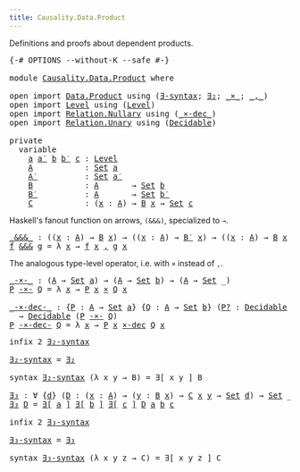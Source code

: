 ```yaml
---
title: Causality.Data.Product
---
```


Definitions and proofs about dependent products.

<pre class="Agda"><a id="98" class="Symbol">{-#</a> <a id="102" class="Keyword">OPTIONS</a> <a id="110" class="Pragma">--without-K</a> <a id="122" class="Pragma">--safe</a> <a id="129" class="Symbol">#-}</a>

<a id="134" class="Keyword">module</a> <a id="141" href="Causality.Data.Product.html" class="Module">Causality.Data.Product</a> <a id="164" class="Keyword">where</a>

<a id="171" class="Keyword">open</a> <a id="176" class="Keyword">import</a> <a id="183" href="Data.Product.html" class="Module">Data.Product</a> <a id="196" class="Keyword">using</a> <a id="202" class="Symbol">(</a><a id="203" href="Data.Product.Base.html#1371" class="Function">∃-syntax</a><a id="211" class="Symbol">;</a> <a id="213" href="Data.Product.Base.html#907" class="Function">∃₂</a><a id="215" class="Symbol">;</a> <a id="217" href="Data.Product.Base.html#1618" class="Function Operator">_×_</a><a id="220" class="Symbol">;</a> <a id="222" href="Agda.Builtin.Sigma.html#235" class="InductiveConstructor Operator">_,_</a><a id="225" class="Symbol">)</a>
<a id="227" class="Keyword">open</a> <a id="232" class="Keyword">import</a> <a id="239" href="Level.html" class="Module">Level</a> <a id="245" class="Keyword">using</a> <a id="251" class="Symbol">(</a><a id="252" href="Agda.Primitive.html#742" class="Postulate">Level</a><a id="257" class="Symbol">)</a>
<a id="259" class="Keyword">open</a> <a id="264" class="Keyword">import</a> <a id="271" href="Relation.Nullary.html" class="Module">Relation.Nullary</a> <a id="288" class="Keyword">using</a> <a id="294" class="Symbol">(</a><a id="295" href="Relation.Nullary.Decidable.Core.html#2609" class="Function Operator">_×-dec_</a><a id="302" class="Symbol">)</a>
<a id="304" class="Keyword">open</a> <a id="309" class="Keyword">import</a> <a id="316" href="Relation.Unary.html" class="Module">Relation.Unary</a> <a id="331" class="Keyword">using</a> <a id="337" class="Symbol">(</a><a id="338" href="Relation.Unary.html#3806" class="Function">Decidable</a><a id="347" class="Symbol">)</a>

<a id="350" class="Keyword">private</a>
  <a id="360" class="Keyword">variable</a>
    <a id="373" href="Causality.Data.Product.html#373" class="Generalizable">a</a> <a id="375" href="Causality.Data.Product.html#375" class="Generalizable">a′</a> <a id="378" href="Causality.Data.Product.html#378" class="Generalizable">b</a> <a id="380" href="Causality.Data.Product.html#380" class="Generalizable">b′</a> <a id="383" href="Causality.Data.Product.html#383" class="Generalizable">c</a> <a id="385" class="Symbol">:</a> <a id="387" href="Agda.Primitive.html#742" class="Postulate">Level</a>
    <a id="397" href="Causality.Data.Product.html#397" class="Generalizable">A</a>           <a id="409" class="Symbol">:</a> <a id="411" href="Agda.Primitive.html#388" class="Primitive">Set</a> <a id="415" href="Causality.Data.Product.html#373" class="Generalizable">a</a>
    <a id="421" href="Causality.Data.Product.html#421" class="Generalizable">A′</a>          <a id="433" class="Symbol">:</a> <a id="435" href="Agda.Primitive.html#388" class="Primitive">Set</a> <a id="439" href="Causality.Data.Product.html#375" class="Generalizable">a′</a>
    <a id="446" href="Causality.Data.Product.html#446" class="Generalizable">B</a>           <a id="458" class="Symbol">:</a> <a id="460" href="Causality.Data.Product.html#397" class="Generalizable">A</a>       <a id="468" class="Symbol">→</a> <a id="470" href="Agda.Primitive.html#388" class="Primitive">Set</a> <a id="474" href="Causality.Data.Product.html#378" class="Generalizable">b</a>
    <a id="480" href="Causality.Data.Product.html#480" class="Generalizable">B′</a>          <a id="492" class="Symbol">:</a> <a id="494" href="Causality.Data.Product.html#397" class="Generalizable">A</a>       <a id="502" class="Symbol">→</a> <a id="504" href="Agda.Primitive.html#388" class="Primitive">Set</a> <a id="508" href="Causality.Data.Product.html#380" class="Generalizable">b′</a>
    <a id="515" href="Causality.Data.Product.html#515" class="Generalizable">C</a>           <a id="527" class="Symbol">:</a> <a id="529" class="Symbol">(</a><a id="530" href="Causality.Data.Product.html#530" class="Bound">x</a> <a id="532" class="Symbol">:</a> <a id="534" href="Causality.Data.Product.html#397" class="Generalizable">A</a><a id="535" class="Symbol">)</a> <a id="537" class="Symbol">→</a> <a id="539" href="Causality.Data.Product.html#446" class="Generalizable">B</a> <a id="541" href="Causality.Data.Product.html#530" class="Bound">x</a> <a id="543" class="Symbol">→</a> <a id="545" href="Agda.Primitive.html#388" class="Primitive">Set</a> <a id="549" href="Causality.Data.Product.html#383" class="Generalizable">c</a>
</pre>
Haskell's fanout function on arrows, `(&&&)`, specialized to `→`.

<pre class="Agda"><a id="_&amp;&amp;&amp;_"></a><a id="631" href="Causality.Data.Product.html#631" class="Function Operator">_&amp;&amp;&amp;_</a> <a id="637" class="Symbol">:</a> <a id="639" class="Symbol">((</a><a id="641" href="Causality.Data.Product.html#641" class="Bound">x</a> <a id="643" class="Symbol">:</a> <a id="645" href="Causality.Data.Product.html#397" class="Generalizable">A</a><a id="646" class="Symbol">)</a> <a id="648" class="Symbol">→</a> <a id="650" href="Causality.Data.Product.html#446" class="Generalizable">B</a> <a id="652" href="Causality.Data.Product.html#641" class="Bound">x</a><a id="653" class="Symbol">)</a> <a id="655" class="Symbol">→</a> <a id="657" class="Symbol">((</a><a id="659" href="Causality.Data.Product.html#659" class="Bound">x</a> <a id="661" class="Symbol">:</a> <a id="663" href="Causality.Data.Product.html#397" class="Generalizable">A</a><a id="664" class="Symbol">)</a> <a id="666" class="Symbol">→</a> <a id="668" href="Causality.Data.Product.html#480" class="Generalizable">B′</a> <a id="671" href="Causality.Data.Product.html#659" class="Bound">x</a><a id="672" class="Symbol">)</a> <a id="674" class="Symbol">→</a> <a id="676" class="Symbol">((</a><a id="678" href="Causality.Data.Product.html#678" class="Bound">x</a> <a id="680" class="Symbol">:</a> <a id="682" href="Causality.Data.Product.html#397" class="Generalizable">A</a><a id="683" class="Symbol">)</a> <a id="685" class="Symbol">→</a> <a id="687" href="Causality.Data.Product.html#446" class="Generalizable">B</a> <a id="689" href="Causality.Data.Product.html#678" class="Bound">x</a> <a id="691" href="Data.Product.Base.html#1618" class="Function Operator">×</a> <a id="693" href="Causality.Data.Product.html#480" class="Generalizable">B′</a> <a id="696" href="Causality.Data.Product.html#678" class="Bound">x</a><a id="697" class="Symbol">)</a>
<a id="699" href="Causality.Data.Product.html#699" class="Bound">f</a> <a id="701" href="Causality.Data.Product.html#631" class="Function Operator">&amp;&amp;&amp;</a> <a id="705" href="Causality.Data.Product.html#705" class="Bound">g</a> <a id="707" class="Symbol">=</a> <a id="709" class="Symbol">λ</a> <a id="711" href="Causality.Data.Product.html#711" class="Bound">x</a> <a id="713" class="Symbol">→</a> <a id="715" href="Causality.Data.Product.html#699" class="Bound">f</a> <a id="717" href="Causality.Data.Product.html#711" class="Bound">x</a> <a id="719" href="Agda.Builtin.Sigma.html#235" class="InductiveConstructor Operator">,</a> <a id="721" href="Causality.Data.Product.html#705" class="Bound">g</a> <a id="723" href="Causality.Data.Product.html#711" class="Bound">x</a>
</pre>
The analogous type-level operator, i.e. with `×` instead of `,`.

<pre class="Agda"><a id="_-×-_"></a><a id="804" href="Causality.Data.Product.html#804" class="Function Operator">_-×-_</a> <a id="810" class="Symbol">:</a> <a id="812" class="Symbol">(</a><a id="813" href="Causality.Data.Product.html#397" class="Generalizable">A</a> <a id="815" class="Symbol">→</a> <a id="817" href="Agda.Primitive.html#388" class="Primitive">Set</a> <a id="821" href="Causality.Data.Product.html#373" class="Generalizable">a</a><a id="822" class="Symbol">)</a> <a id="824" class="Symbol">→</a> <a id="826" class="Symbol">(</a><a id="827" href="Causality.Data.Product.html#397" class="Generalizable">A</a> <a id="829" class="Symbol">→</a> <a id="831" href="Agda.Primitive.html#388" class="Primitive">Set</a> <a id="835" href="Causality.Data.Product.html#378" class="Generalizable">b</a><a id="836" class="Symbol">)</a> <a id="838" class="Symbol">→</a> <a id="840" class="Symbol">(</a><a id="841" href="Causality.Data.Product.html#397" class="Generalizable">A</a> <a id="843" class="Symbol">→</a> <a id="845" href="Agda.Primitive.html#388" class="Primitive">Set</a> <a id="849" class="Symbol">_)</a>
<a id="852" href="Causality.Data.Product.html#852" class="Bound">P</a> <a id="854" href="Causality.Data.Product.html#804" class="Function Operator">-×-</a> <a id="858" href="Causality.Data.Product.html#858" class="Bound">Q</a> <a id="860" class="Symbol">=</a> <a id="862" class="Symbol">λ</a> <a id="864" href="Causality.Data.Product.html#864" class="Bound">x</a> <a id="866" class="Symbol">→</a> <a id="868" href="Causality.Data.Product.html#852" class="Bound">P</a> <a id="870" href="Causality.Data.Product.html#864" class="Bound">x</a> <a id="872" href="Data.Product.Base.html#1618" class="Function Operator">×</a> <a id="874" href="Causality.Data.Product.html#858" class="Bound">Q</a> <a id="876" href="Causality.Data.Product.html#864" class="Bound">x</a>

<a id="_-×-dec-_"></a><a id="879" href="Causality.Data.Product.html#879" class="Function Operator">_-×-dec-_</a> <a id="889" class="Symbol">:</a> <a id="891" class="Symbol">{</a><a id="892" href="Causality.Data.Product.html#892" class="Bound">P</a> <a id="894" class="Symbol">:</a> <a id="896" href="Causality.Data.Product.html#397" class="Generalizable">A</a> <a id="898" class="Symbol">→</a> <a id="900" href="Agda.Primitive.html#388" class="Primitive">Set</a> <a id="904" href="Causality.Data.Product.html#373" class="Generalizable">a</a><a id="905" class="Symbol">}</a> <a id="907" class="Symbol">{</a><a id="908" href="Causality.Data.Product.html#908" class="Bound">Q</a> <a id="910" class="Symbol">:</a> <a id="912" href="Causality.Data.Product.html#397" class="Generalizable">A</a> <a id="914" class="Symbol">→</a> <a id="916" href="Agda.Primitive.html#388" class="Primitive">Set</a> <a id="920" href="Causality.Data.Product.html#378" class="Generalizable">b</a><a id="921" class="Symbol">}</a> <a id="923" class="Symbol">(</a><a id="924" href="Causality.Data.Product.html#924" class="Bound">P?</a> <a id="927" class="Symbol">:</a> <a id="929" href="Relation.Unary.html#3806" class="Function">Decidable</a> <a id="939" href="Causality.Data.Product.html#892" class="Bound">P</a><a id="940" class="Symbol">)</a> <a id="942" class="Symbol">(</a><a id="943" href="Causality.Data.Product.html#943" class="Bound">Q?</a> <a id="946" class="Symbol">:</a> <a id="948" href="Relation.Unary.html#3806" class="Function">Decidable</a> <a id="958" href="Causality.Data.Product.html#908" class="Bound">Q</a><a id="959" class="Symbol">)</a>
  <a id="963" class="Symbol">→</a> <a id="965" href="Relation.Unary.html#3806" class="Function">Decidable</a> <a id="975" class="Symbol">(</a><a id="976" href="Causality.Data.Product.html#892" class="Bound">P</a> <a id="978" href="Causality.Data.Product.html#804" class="Function Operator">-×-</a> <a id="982" href="Causality.Data.Product.html#908" class="Bound">Q</a><a id="983" class="Symbol">)</a>
<a id="985" href="Causality.Data.Product.html#985" class="Bound">P</a> <a id="987" href="Causality.Data.Product.html#879" class="Function Operator">-×-dec-</a> <a id="995" href="Causality.Data.Product.html#995" class="Bound">Q</a> <a id="997" class="Symbol">=</a> <a id="999" class="Symbol">λ</a> <a id="1001" href="Causality.Data.Product.html#1001" class="Bound">x</a> <a id="1003" class="Symbol">→</a> <a id="1005" href="Causality.Data.Product.html#985" class="Bound">P</a> <a id="1007" href="Causality.Data.Product.html#1001" class="Bound">x</a> <a id="1009" href="Relation.Nullary.Decidable.Core.html#2609" class="Function Operator">×-dec</a> <a id="1015" href="Causality.Data.Product.html#995" class="Bound">Q</a> <a id="1017" href="Causality.Data.Product.html#1001" class="Bound">x</a>
</pre>
<pre class="Agda"><a id="1032" class="Keyword">infix</a> <a id="1038" class="Number">2</a> <a id="1040" href="Causality.Data.Product.html#1051" class="Function">∃₂-syntax</a>

<a id="∃₂-syntax"></a><a id="1051" href="Causality.Data.Product.html#1051" class="Function">∃₂-syntax</a> <a id="1061" class="Symbol">=</a> <a id="1063" href="Data.Product.Base.html#907" class="Function">∃₂</a>

<a id="1067" class="Keyword">syntax</a> <a id="1074" href="Causality.Data.Product.html#1051" class="Function">∃₂-syntax</a> <a id="1084" class="Symbol">(λ</a> <a id="1087" class="Bound">x</a> <a id="1089" class="Bound">y</a> <a id="1091" class="Symbol">→</a> <a id="1093" class="Bound">B</a><a id="1094" class="Symbol">)</a> <a id="1096" class="Symbol">=</a> <a id="1098" class="Function">∃[</a> <a id="1101" class="Bound">x</a> <a id="1103" class="Bound">y</a> <a id="1105" class="Function">]</a> <a id="1107" class="Bound">B</a>

<a id="∃₃"></a><a id="1110" href="Causality.Data.Product.html#1110" class="Function">∃₃</a> <a id="1113" class="Symbol">:</a> <a id="1115" class="Symbol">∀</a> <a id="1117" class="Symbol">{</a><a id="1118" href="Causality.Data.Product.html#1118" class="Bound">d</a><a id="1119" class="Symbol">}</a> <a id="1121" class="Symbol">(</a><a id="1122" href="Causality.Data.Product.html#1122" class="Bound">D</a> <a id="1124" class="Symbol">:</a> <a id="1126" class="Symbol">(</a><a id="1127" href="Causality.Data.Product.html#1127" class="Bound">x</a> <a id="1129" class="Symbol">:</a> <a id="1131" href="Causality.Data.Product.html#397" class="Generalizable">A</a><a id="1132" class="Symbol">)</a> <a id="1134" class="Symbol">→</a> <a id="1136" class="Symbol">(</a><a id="1137" href="Causality.Data.Product.html#1137" class="Bound">y</a> <a id="1139" class="Symbol">:</a> <a id="1141" href="Causality.Data.Product.html#446" class="Generalizable">B</a> <a id="1143" href="Causality.Data.Product.html#1127" class="Bound">x</a><a id="1144" class="Symbol">)</a> <a id="1146" class="Symbol">→</a> <a id="1148" href="Causality.Data.Product.html#515" class="Generalizable">C</a> <a id="1150" href="Causality.Data.Product.html#1127" class="Bound">x</a> <a id="1152" href="Causality.Data.Product.html#1137" class="Bound">y</a> <a id="1154" class="Symbol">→</a> <a id="1156" href="Agda.Primitive.html#388" class="Primitive">Set</a> <a id="1160" href="Causality.Data.Product.html#1118" class="Bound">d</a><a id="1161" class="Symbol">)</a> <a id="1163" class="Symbol">→</a> <a id="1165" href="Agda.Primitive.html#388" class="Primitive">Set</a> <a id="1169" class="Symbol">_</a>
<a id="1171" href="Causality.Data.Product.html#1110" class="Function">∃₃</a> <a id="1174" href="Causality.Data.Product.html#1174" class="Bound">D</a> <a id="1176" class="Symbol">=</a> <a id="1178" href="Data.Product.Base.html#1371" class="Function">∃[</a> <a id="1181" href="Causality.Data.Product.html#1181" class="Bound">a</a> <a id="1183" href="Data.Product.Base.html#1371" class="Function">]</a> <a id="1185" href="Data.Product.Base.html#1371" class="Function">∃[</a> <a id="1188" href="Causality.Data.Product.html#1188" class="Bound">b</a> <a id="1190" href="Data.Product.Base.html#1371" class="Function">]</a> <a id="1192" href="Data.Product.Base.html#1371" class="Function">∃[</a> <a id="1195" href="Causality.Data.Product.html#1195" class="Bound">c</a> <a id="1197" href="Data.Product.Base.html#1371" class="Function">]</a> <a id="1199" href="Causality.Data.Product.html#1174" class="Bound">D</a> <a id="1201" href="Causality.Data.Product.html#1181" class="Bound">a</a> <a id="1203" href="Causality.Data.Product.html#1188" class="Bound">b</a> <a id="1205" href="Causality.Data.Product.html#1195" class="Bound">c</a>

<a id="1208" class="Keyword">infix</a> <a id="1214" class="Number">2</a> <a id="1216" href="Causality.Data.Product.html#1227" class="Function">∃₃-syntax</a>

<a id="∃₃-syntax"></a><a id="1227" href="Causality.Data.Product.html#1227" class="Function">∃₃-syntax</a> <a id="1237" class="Symbol">=</a> <a id="1239" href="Causality.Data.Product.html#1110" class="Function">∃₃</a>

<a id="1243" class="Keyword">syntax</a> <a id="1250" href="Causality.Data.Product.html#1227" class="Function">∃₃-syntax</a> <a id="1260" class="Symbol">(λ</a> <a id="1263" class="Bound">x</a> <a id="1265" class="Bound">y</a> <a id="1267" class="Bound">z</a> <a id="1269" class="Symbol">→</a> <a id="1271" class="Bound">C</a><a id="1272" class="Symbol">)</a> <a id="1274" class="Symbol">=</a> <a id="1276" class="Function">∃[</a> <a id="1279" class="Bound">x</a> <a id="1281" class="Bound">y</a> <a id="1283" class="Bound">z</a> <a id="1285" class="Function">]</a> <a id="1287" class="Bound">C</a>
</pre>
